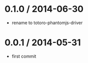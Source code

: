 
0.1.0 / 2014-06-30
==================

 * rename to totoro-phantomjs-driver

0.0.1 / 2014-05-31
==================

 * first commit
